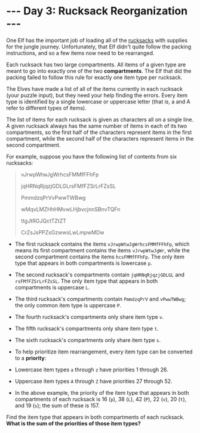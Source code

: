 # --- Day 3: Rucksack Reorganization ---
One Elf has the important job of loading all of the [rucksacks](https://en.wikipedia.org/wiki/Rucksack) with supplies 
for the jungle journey. Unfortunately, that Elf didn't quite follow the packing instructions, and so a few items now 
need to be rearranged.

Each rucksack has two large compartments. All items of a given type are meant to go into exactly one of the two 
**compartments**. The Elf that did the packing failed to follow this rule for exactly one item type per rucksack.

The Elves have made a list of all of the items currently in each rucksack (your puzzle input), but they need your help 
finding the errors. Every item type is identified by a single lowercase or uppercase letter (that is, a and A refer to 
different types of items).

The list of items for each rucksack is given as characters all on a single line. A given rucksack always has the same 
number of items in each of its two compartments, so the first half of the characters represent items in the first 
compartment, while the second half of the characters represent items in the second compartment.

For example, suppose you have the following list of contents from six rucksacks:

> vJrwpWtwJgWrhcsFMMfFFhFp
> 
> jqHRNqRjqzjGDLGLrsFMfFZSrLrFZsSL
> 
> PmmdzqPrVvPwwTWBwg
> 
> wMqvLMZHhHMvwLHjbvcjnnSBnvTQFn
> 
> ttgJtRGJQctTZtZT
> 
> CrZsJsPPZsGzwwsLwLmpwMDw

- The first rucksack contains the items `vJrwpWtwJgWrhcsFMMfFFhFp`, which means its first compartment contains the 
items `vJrwpWtwJgWr`, while the second compartment contains the items `hcsFMMfFFhFp`. The only item type that appears 
in both compartments is lowercase `p`.
- The second rucksack's compartments contain `jqHRNqRjqzjGDLGL` and `rsFMfFZSrLrFZsSL`. The only item type that appears 
in both compartments is uppercase `L`.
- The third rucksack's compartments contain `PmmdzqPrV` and `vPwwTWBwg`; the only common item type is uppercase `P`.
- The fourth rucksack's compartments only share item type `v`.
- The fifth rucksack's compartments only share item type `t`.
- The sixth rucksack's compartments only share item type `s`.

- To help prioritize item rearrangement, every item type can be converted to a **priority**:

- Lowercase item types `a` through `z` have priorities 1 through 26.
- Uppercase item types `A` through `Z` have priorities 27 through 52.

- In the above example, the priority of the item type that appears in both compartments of each rucksack is 16 (`p`), 
38 (`L`), 42 (`P`), 22 (`v`), 20 (`t`), and 19 (`s`); the sum of these is 157.
  
Find the item type that appears in both compartments of each rucksack. **What is the sum of the priorities of those 
item types?**